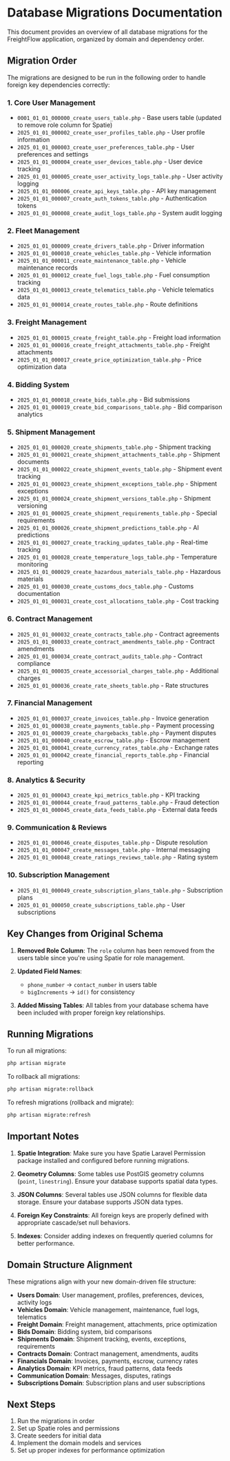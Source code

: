 # Database Migrations Documentation

This document provides an overview of all database migrations for the FreightFlow application, organized by domain and dependency order.

## Migration Order

The migrations are designed to be run in the following order to handle foreign key dependencies correctly:

### 1. Core User Management
- `0001_01_01_000000_create_users_table.php` - Base users table (updated to remove role column for Spatie)
- `2025_01_01_000002_create_user_profiles_table.php` - User profile information
- `2025_01_01_000003_create_user_preferences_table.php` - User preferences and settings
- `2025_01_01_000004_create_user_devices_table.php` - User device tracking
- `2025_01_01_000005_create_user_activity_logs_table.php` - User activity logging
- `2025_01_01_000006_create_api_keys_table.php` - API key management
- `2025_01_01_000007_create_auth_tokens_table.php` - Authentication tokens
- `2025_01_01_000008_create_audit_logs_table.php` - System audit logging

### 2. Fleet Management
- `2025_01_01_000009_create_drivers_table.php` - Driver information
- `2025_01_01_000010_create_vehicles_table.php` - Vehicle information
- `2025_01_01_000011_create_maintenance_table.php` - Vehicle maintenance records
- `2025_01_01_000012_create_fuel_logs_table.php` - Fuel consumption tracking
- `2025_01_01_000013_create_telematics_table.php` - Vehicle telematics data
- `2025_01_01_000014_create_routes_table.php` - Route definitions

### 3. Freight Management
- `2025_01_01_000015_create_freight_table.php` - Freight load information
- `2025_01_01_000016_create_freight_attachments_table.php` - Freight attachments
- `2025_01_01_000017_create_price_optimization_table.php` - Price optimization data

### 4. Bidding System
- `2025_01_01_000018_create_bids_table.php` - Bid submissions
- `2025_01_01_000019_create_bid_comparisons_table.php` - Bid comparison analytics

### 5. Shipment Management
- `2025_01_01_000020_create_shipments_table.php` - Shipment tracking
- `2025_01_01_000021_create_shipment_attachments_table.php` - Shipment documents
- `2025_01_01_000022_create_shipment_events_table.php` - Shipment event tracking
- `2025_01_01_000023_create_shipment_exceptions_table.php` - Shipment exceptions
- `2025_01_01_000024_create_shipment_versions_table.php` - Shipment versioning
- `2025_01_01_000025_create_shipment_requirements_table.php` - Special requirements
- `2025_01_01_000026_create_shipment_predictions_table.php` - AI predictions
- `2025_01_01_000027_create_tracking_updates_table.php` - Real-time tracking
- `2025_01_01_000028_create_temperature_logs_table.php` - Temperature monitoring
- `2025_01_01_000029_create_hazardous_materials_table.php` - Hazardous materials
- `2025_01_01_000030_create_customs_docs_table.php` - Customs documentation
- `2025_01_01_000031_create_cost_allocations_table.php` - Cost tracking

### 6. Contract Management
- `2025_01_01_000032_create_contracts_table.php` - Contract agreements
- `2025_01_01_000033_create_contract_amendments_table.php` - Contract amendments
- `2025_01_01_000034_create_contract_audits_table.php` - Contract compliance
- `2025_01_01_000035_create_accessorial_charges_table.php` - Additional charges
- `2025_01_01_000036_create_rate_sheets_table.php` - Rate structures

### 7. Financial Management
- `2025_01_01_000037_create_invoices_table.php` - Invoice generation
- `2025_01_01_000038_create_payments_table.php` - Payment processing
- `2025_01_01_000039_create_chargebacks_table.php` - Payment disputes
- `2025_01_01_000040_create_escrow_table.php` - Escrow management
- `2025_01_01_000041_create_currency_rates_table.php` - Exchange rates
- `2025_01_01_000042_create_financial_reports_table.php` - Financial reporting

### 8. Analytics & Security
- `2025_01_01_000043_create_kpi_metrics_table.php` - KPI tracking
- `2025_01_01_000044_create_fraud_patterns_table.php` - Fraud detection
- `2025_01_01_000045_create_data_feeds_table.php` - External data feeds

### 9. Communication & Reviews
- `2025_01_01_000046_create_disputes_table.php` - Dispute resolution
- `2025_01_01_000047_create_messages_table.php` - Internal messaging
- `2025_01_01_000048_create_ratings_reviews_table.php` - Rating system

### 10. Subscription Management
- `2025_01_01_000049_create_subscription_plans_table.php` - Subscription plans
- `2025_01_01_000050_create_subscriptions_table.php` - User subscriptions

## Key Changes from Original Schema

1. **Removed Role Column**: The `role` column has been removed from the users table since you're using Spatie for role management.

2. **Updated Field Names**: 
   - `phone_number` → `contact_number` in users table
   - `bigIncrements` → `id()` for consistency

3. **Added Missing Tables**: All tables from your database schema have been included with proper foreign key relationships.

## Running Migrations

To run all migrations:

```bash
php artisan migrate
```

To rollback all migrations:

```bash
php artisan migrate:rollback
```

To refresh migrations (rollback and migrate):

```bash
php artisan migrate:refresh
```

## Important Notes

1. **Spatie Integration**: Make sure you have Spatie Laravel Permission package installed and configured before running migrations.

2. **Geometry Columns**: Some tables use PostGIS geometry columns (`point`, `linestring`). Ensure your database supports spatial data types.

3. **JSON Columns**: Several tables use JSON columns for flexible data storage. Ensure your database supports JSON data types.

4. **Foreign Key Constraints**: All foreign keys are properly defined with appropriate cascade/set null behaviors.

5. **Indexes**: Consider adding indexes on frequently queried columns for better performance.

## Domain Structure Alignment

These migrations align with your new domain-driven file structure:

- **Users Domain**: User management, profiles, preferences, devices, activity logs
- **Vehicles Domain**: Vehicle management, maintenance, fuel logs, telematics
- **Freight Domain**: Freight management, attachments, price optimization
- **Bids Domain**: Bidding system, bid comparisons
- **Shipments Domain**: Shipment tracking, events, exceptions, requirements
- **Contracts Domain**: Contract management, amendments, audits
- **Financials Domain**: Invoices, payments, escrow, currency rates
- **Analytics Domain**: KPI metrics, fraud patterns, data feeds
- **Communication Domain**: Messages, disputes, ratings
- **Subscriptions Domain**: Subscription plans and user subscriptions

## Next Steps

1. Run the migrations in order
2. Set up Spatie roles and permissions
3. Create seeders for initial data
4. Implement the domain models and services
5. Set up proper indexes for performance optimization



